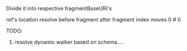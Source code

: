 Divide it into respective fragmentBaseURI's

ref's location resolve
before fragment after fragment index moves
0  #  0


TODO:

1. resolve dynamic walker based on schema.....